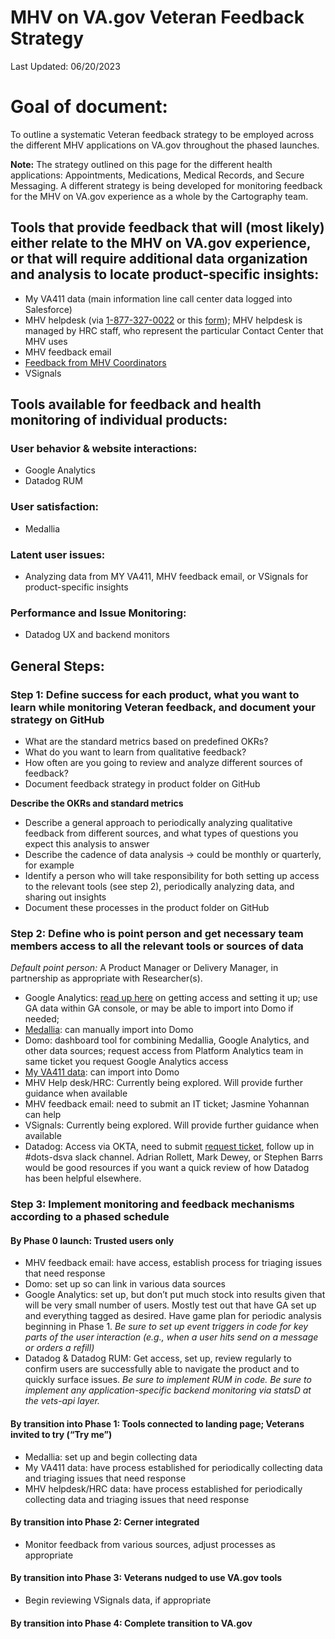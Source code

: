 # MHV on VA.gov Veteran Feedback Strategy
Last Updated: 06/20/2023

# Goal of document: 
To outline a systematic Veteran feedback strategy to be employed across the different MHV applications on VA.gov throughout the phased launches.  

**Note:** The strategy outlined on this page for the different health applications: Appointments, Medications, Medical Records, and Secure Messaging. A different strategy is being developed for monitoring feedback for the MHV on VA.gov experience as a whole by the Cartography team.  

## Tools that provide feedback that will (most likely) either relate to the MHV on VA.gov experience, or that will require additional data organization and analysis to locate product-specific insights:  

- My VA411 data (main information line call center data logged into Salesforce)
- MHV helpdesk (via [1-877-327-0022](tel:18773270022) or this [form](https://www.myhealth.va.gov/contact-us)); MHV helpdesk is managed by HRC staff, who represent the particular Contact Center that MHV uses
- MHV feedback email
- [Feedback from MHV Coordinators](https://github.com/department-of-veterans-affairs/va.gov-team/tree/master/products/health-care/digital-health-modernization/mhv-to-va.gov/mhv-coordinator-feedback)
- VSignals 

## Tools available for feedback and health monitoring of individual products:  

### User behavior & website interactions:

- Google Analytics
- Datadog RUM 

### User satisfaction:  

- Medallia 

### Latent user issues:  

- Analyzing data from MY VA411, MHV feedback email, or VSignals for product-specific insights 

### Performance and Issue Monitoring:  

- Datadog UX and backend monitors 

## General Steps:  

### Step 1: Define success for each product, what you want to learn while monitoring Veteran feedback, and document your strategy on GitHub

- What are the standard metrics based on predefined OKRs?
- What do you want to learn from qualitative feedback?
- How often are you going to review and analyze different sources of feedback?
- Document feedback strategy in product folder on GitHub 

**Describe the OKRs and standard metrics**

- Describe a general approach to periodically analyzing qualitative feedback from different sources, and what types of questions you expect this analysis to answer
- Describe the cadence of data analysis -> could be monthly or quarterly, for example
- Identify a person who will take responsibility for both setting up access to the relevant tools (see step 2), periodically analyzing data, and sharing out insights
- Document these processes in the product folder on GitHub 

### Step 2: Define who is point person and get necessary team members access to all the relevant tools or sources of data  
_Default point person:_ A Product Manager or Delivery Manager, in partnership as appropriate with Researcher(s).  

- Google Analytics: [read up here](https://depo-platform-documentation.scrollhelp.site/analytics-monitoring/getting-started-with-platform-analytics-insights) on getting access and setting it up; use GA data within GA console, or may be able to import into Domo if needed;
- [Medallia](https://depo-platform-documentation.scrollhelp.site/analytics-monitoring/how-to-use-medallia-data-in-domo): can manually import into Domo
- Domo: dashboard tool for combining Medallia, Google Analytics, and other data sources; request access from Platform Analytics team in same ticket you request Google Analytics access
- [My VA411 data](https://depo-platform-documentation.scrollhelp.site/analytics-monitoring/accessing-and-utilizing-contact-center-data): can import into Domo
- MHV Help desk/HRC: Currently being explored. Will provide further guidance when available
- MHV feedback email: need to submit an IT ticket; Jasmine Yohannan can help
- VSignals: Currently being explored. Will provide further guidance when available
- Datadog: Access via OKTA, need to submit [request ticket](https://jira.devops.va.gov/servicedesk/customer/portal/1), follow up in #dots-dsva slack channel. Adrian Rollett, Mark Dewey, or Stephen Barrs would be good resources if you want a quick review of how Datadog has been helpful elsewhere.  

### Step 3: Implement monitoring and feedback mechanisms according to a phased schedule 

#### By Phase 0 launch: Trusted users only 

- MHV feedback email: have access, establish process for triaging issues that need response
- Domo: set up so can link in various data sources
- Google Analytics: set up, but don’t put much stock into results given that will be very small number of users. Mostly test out that have GA set up and everything tagged as desired. Have game plan for periodic analysis beginning in Phase 1. _Be sure to set up event triggers in code for key parts of the user interaction (e.g., when a user hits send on a message or orders a refill)_
- Datadog & Datadog RUM: Get access, set up, review regularly to confirm users are successfully able to navigate the product and to quickly surface issues. _Be sure to implement RUM in code. Be sure to implement any application-specific backend monitoring via statsD at the vets-api layer._ 

#### By transition into Phase 1: Tools connected to landing page; Veterans invited to try (“Try me”) 

- Medallia: set up and begin collecting data
- My VA411 data: have process established for periodically collecting data and triaging issues that need response
- MHV helpdesk/HRC data: have process established for periodically collecting data and triaging issues that need response 

#### By transition into Phase 2: Cerner integrated 

- Monitor feedback from various sources, adjust processes as appropriate 

#### By transition into Phase 3: Veterans nudged to use VA.gov tools 

- Begin reviewing VSignals data, if appropriate 

#### By transition into Phase 4: Complete transition to VA.gov 

